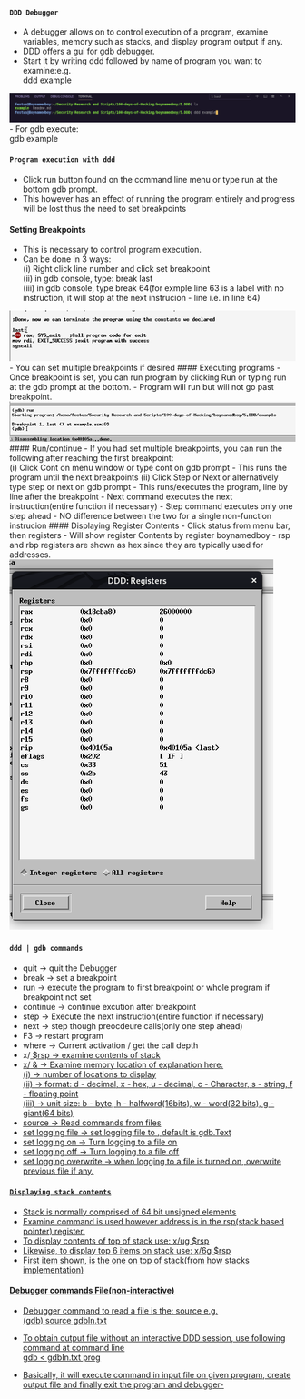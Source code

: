 #### `DDD Debugger`
- A debugger allows on to control execution of a program, examine variables, memory such as stacks, and display program output if any.
- DDD offers a gui for gdb debugger.
- Start it by writing ddd followed by name of program you want to examine:e.g.<br>
<t><t>ddd example<br>
<img src="./ddd.png" alt="ddd">
- For gdb execute:<br>
<t><t>gdb example

#### `Program execution with ddd`
- Click run button found on the command line menu or type run at the bottom gdb prompt.
- This however has an effect of running the program entirely and progress will be lost thus the need to set breakpoints
#### Setting Breakpoints
- This is necessary to control program execution.
- Can be done in 3 ways:<br>
(i) Right click line number and click set breakpoint<br>
(ii) in gdb console, type: break last<br>
(iii) in gdb console, type break 64(for exmple line 63 is a label with no instruction, it will stop at the next instrucion - line i.e. in line 64)
<img src="./break.png" alt="break">
- You can set multiple breakpoints if desired
#### Executing programs
- Once breakpoint is set, you can run program by clicking Run or typing run at the gdb prompt at the bottom.
- Program will run but will not go past breakpoint.
<img src="./breakpoint.png" alt-"breakpoint">
#### Run/continue
- If you had set multiple breakpoints, you can run the following after reaching the first breakpoint:<br>
(i) Click Cont on menu window or type cont on gdb prompt - This runs the program until the next breakpoints
(ii) Click Step or Next or alternatively type step or next on gdb prompt - This runs/executes the program, line by line after the breakpoint
- Next command executes the next instruction(entire function if necessary)
- Step command executes only one step ahead
- NO difference between the two for a single non-function instrucion
#### Displaying Register Contents
- Click status from menu bar, then registers
- Will show register Contents by register boynamedboy
- rsp and rbp registers are shown as hex since they are typically used for addresses.
<img src="./registers.png" alt="registers">

#### `ddd | gdb commands`
- quit -> quit the Debugger
- break -> set a breakpoint
- run -> execute the program to first breakpoint or whole program if breakpoint not set
- continue -> continue excution after breakpoint
- step -> Execute the next instruction(entire function if necessary)
- next -> step though preocdeure calls(only one step ahead)
- F3 -> restart program
- where -> Current activation / get the call depth
- x/<n><f><u> $rsp -> examine contents of stack
- x/<n><f><u> &<variable> -> Examine memory location of <variable>
explanation here:<br>
(i) <n> -> number of locations to display<br>
(ii) <f> -> format: d - decimal, x - hex, u - decimal, c - Character, s - string, f - floating point<br>
(iii) <u> -> unit size: b - byte, h - halfword(16bits), w - word(32 bits), g - giant(64 bits)<br>
- source <filename> -> Read commands from files
- set logging file <filename> -> set logging file to <filename>, default is gdb.Text
- set logging on -> Turn logging to a file on
- set logging off -> Turn logging to a file off
- set logging overwrite -> when logging to a file is turned on, overwrite previous file if any.

#### `Displaying stack contents`
- Stack is normally comprised of 64 bit unsigned elements
- Examine command is used however address is in the rsp(stack based pointer) register.
- To display contents of top of stack use:
<t><t>x/ug $rsp<br>
- Likewise, to display top 6 items on stack use:
<t><t>x/6g $rsp<br>
- First item shown, is the one on top of stack(from how stacks implementation)


#### Debugger commands File(non-interactive)
-  Debugger command to read a file is the: source <filename>e.g.<br>
<t><t>(gdb) source gdbIn.txt<br>

- To obtain output file without an interactive DDD session, use following command at command line<br>
<t><t>gdb < gdbIn.txt prog<br>
- Basically, it will execute command in input file on given program, create output file and finally exit the program and debugger-
